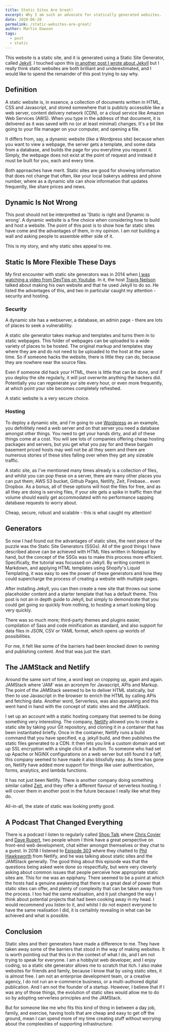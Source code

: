 ```yaml
---
title: Static Sites Are Great!
excerpt: Why I am such an advocate for statically generated websites.
date: 2020-06-28
permalink: /static-websites-are-great/
author: Martin Dawson
tags:
  - post
  - static
---
```


This website is a static site, and it is generated using a Static Site Generator, called [Jekyll](https://jekyllrb.com/). I touched upon this [in another post I wrote about Jekyll](https://prettystatic.com/2019/09/20/getting-started-with-jekyll/) but I really think static websites are both brilliant and underestimated, and I would like to spend the remainder of this post trying to say why.

## Definition

A static website is, in essence, a collection of documents written in HTML, CSS and Javascript, and stored somewhere that is publicly accessible like a web server, content delivery network (CDN), or a cloud service like Amazon Web Services (AWS). When you type in the address of that document, it is delivered as it was saved with no (or at least minimal) changes. It's a bit like going to your file manager on your computer, and opening a file.

It differs from, say, a dynamic website (like a Wordpress site) because when you want to view a webpage, the server gets a template, and some data from a database, and builds the page for you everytime you request it. Simply, the webpage does not exist at the point of request and instead it must be built for you, each and every time.

Both approaches have merit. Static sites are good for showing information that does not change that often, like your local bakerys address and phone number, where as a dynamic site can show information that updates frequently, like share prices and news.

## Dynamic Is Not Wrong

This post should not be interpretted as 'Static is right and Dynamic is wrong'. A dynamic website is a fine choice when considering how to build and host a website. The point of this post is to show how far static sites have come and the advantages of them, in my opinion. I am not building a wall and asking people to assemble either side of it.

This is my story, and why static sites appeal to me.

## Static Is More Flexible These Days

My first encounter with static site generators was in 2014 when [I was watching a video from DevTips on Youtube](https://www.youtube.com/watch?v=iWowJBRMtpc&t=2s). In it, the host [Travis Neilson](http://travisneilson.com/) talked about making his own website and that he used Jekyll to do so. He listed the advantages of this, and two in particular caught my attention - security and hosting.

### Security

A dynamic site has a webserver, a database, an admin page - there are lots of places to seek a vulnerability.

A static site generator takes markup and templates and turns them in to static webpages. This folder of webpages can be uploaded to a wide variety of places to be hosted. The original markup and templates stay where they are and do not need to be uploaded to the host at the same time. So if someone hacks the website, there is little they can do, because they are nowhere near the source files. 

Even if someone did hack your HTML, there is little that can be done, and if you deploy the site regularly, it will just overwrite anything the hackers did. Potentially you can regenerate yur site every hour, or even more frequently, at which point your site becomes completely refreshed.

A static website is a very secure choice.

### Hosting

To deploy a dynamic site, and I'm going to use [Wordpress](https://wordpress.org) as an example, you defnititely need a web server and on that server you need a database amongst other things. You need to get your hands dirty, and all of these things come at a cost. You will see lots of companies offering cheap hosting packages and servers, but you get what you pay for and these bargain basement priced hosts may well not be all they seem and there are numerous stories of these sites falling over when they get any sizeable traffic.

A static site, as I've mentioned many times already is a collection of files, and whilst you can pop these on a server, there are many other places you can put them; AWS S3 bucket, Github Pages, Netlify, Zeit, Firebase... even Dropbox. As a bonus, all of these options will host the files for free, and as all they are doing is serving files, if your site gets a spike in traffic then that volume should easily get accommodated with no performance sapping database requests to worry about.

Cheap, secure, robust and scalable - this is what caught my attention!

## Generators

So now I had found out the advantages of static sites, the next piece of the puzzle was the Static Site Generators (SSGs). All of the good things I have described above can be achieved with HTML files written in Notepad by hand, but the concept of the SSGs was to make this process more efficient. Specifically, the tutorial was focussed on Jekyll. By writing content in Markdown, and applying HTML templates using Shopify's Liquid Templating, it was easy to see the power of these generators and how they could supercharge the process of creating a website with multiple pages.

After installing Jekyll, you can then create a new site that throws out some placeholder content and a starter template that has a default theme. This post is not an in depth guide to Jekyll, but simply to demonstrate that you could get going so quickly from nothing, to hosting a smart looking blog very quickly. 

There was so much more; third-party themes and plugins easier, compilation of Sass and code minification as standard, and also support for data files in JSON, CSV or YAML format, which opens up worlds of possibilities.

For me, it felt like some of the barriers had been knocked down to owning and publishing content. And that was just the start.

## The JAMStack and Netlify

Around the same sort of time, a word kept on cropping up, again and again. JAMStack where 'JAM' was an acronym for Javascript, APIs and Markup. The point of the JAMStack seemed to be to deliver HTML statically, but then to use Javascript in the browser to enrich the HTML by calling APIs and fetching data. Another word, Serverless, was also appearing and this went hand in hand with the concept of static sites and the JAMStack. 

I set up an account with a static hosting company that seemed to be doing something very interesting. The company, [Netlify](https://netlify.com) allowed you to create a static site by taking your Git repository, and cloning it in a container that has been instantiated briefly. Once in the container, Netlify runs a build command that you have specified, e.g. jekyll build, and then publishes the static files generated to a CDN. It then lets you link a custom domain and set up SSL encryption with a single click of a button. To someone who had set up Apache or NGiNX configurations on a web server but still found it a faff, this company seemed to have made it also blissfully easy. As time has gone on, Netlify have added more support for things like user authentication, forms, analytics, and lambda functions.

It has not just been Netlify. There is another company doing something similar called [Zeit](https://zeit.co), and they offer a different flavour of serverless hosting. I will cover them in another post in the future because I really like what they do. 

All-in-all, the state of static was looking pretty good.

## A Podcast That Changed Everything

There is a podcast I listen to regularly called [Shop Talk](https://shoptalkshow.com/) where [Chris Coyier](https://chriscoyier.net/) and [Dave Rupert](https://daverupert.com/), two people whom I think have a great perspective on front-end web development, chat either amongst themselves or they chat to a guest. In 2018 I listened to [Episode 303](https://shoptalkshow.com/episodes/303-jam-stack-phil-hawksworth/) where they chatted to [Phil Hawksworth](https://www.hawksworx.com/) from Netlify, and he was talking about static sites and the JAMStack generally. The good thing about this episode was that the questions being asked were done so respectfully, but were very cleverly asking about common issues that people perceive how appropriate static sites are. This for me was an epiphany. There seemed to be a point at which the hosts had a genuine awakening that there is a great deal of power that static sites can offer, and plenty of complexity that can be taken away from the process. I too had the same realisation, and it just changed the way I think about potential projects that had been cooking away in my head. I would recommend you listen to it, and whilst I do not expect everyone to have the same realisation I did, it is certailnly revealing in what can be achieved and what is possible. 

## Conclusion

Static sites and their generators have made a difference to me. They have taken away some of the barriers that stood in the way of making websites. It is worth pointing out that this is in the context of what I do, and I am not trying to speak for everyone. I am a hobbyist web developer, and I enjoy coding, so a static site generator allows me to scratch that itch. I also make websites for friends and family, because I know that by using static sites, it is almost free. I am not an enterprise development team, or a creative agency, I do not run an e-commerce business, or a multi-authored digital publication. And I am not the founder of a startup. However, I believe that if I was any of those things, the evolution of static sites would allow me to do so by adopting serverless principles and the JAMStack.

But for someone like me who fits this kind of thing in between a day job, family, and exercise, having tools that are cheap and easy to get off the ground, mean I can spend more of my time creating stuff without worrying about the complexities of supporting infrastructure.

